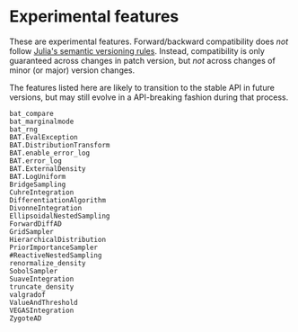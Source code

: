 # Experimental features

These are experimental features. Forward/backward compatibility does *not*
follow [Julia's semantic versioning rules](https://julialang.github.io/Pkg.jl/v1/compatibility/).
Instead, compatibility is only guaranteed across changes in patch version, but
*not* across changes of minor (or major) version changes.

The features listed here are likely to transition to the stable API in future
versions, but may still evolve in a API-breaking fashion during that process.

```@docs
bat_compare
bat_marginalmode
bat_rng
BAT.EvalException
BAT.DistributionTransform
BAT.enable_error_log
BAT.error_log
BAT.ExternalDensity
BAT.LogUniform
BridgeSampling
CuhreIntegration
DifferentiationAlgorithm
DivonneIntegration
EllipsoidalNestedSampling
ForwardDiffAD
GridSampler
HierarchicalDistribution
PriorImportanceSampler
#ReactiveNestedSampling
renormalize_density
SobolSampler
SuaveIntegration
truncate_density
valgradof
ValueAndThreshold
VEGASIntegration
ZygoteAD
```
